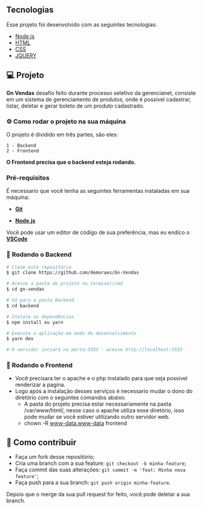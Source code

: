 ## Tecnologias

Esse projeto foi desenvolvido com as seguintes tecnologias:

- [Node.js](https://nodejs.org/en/)
- [HTML](https://developer.mozilla.org/pt-BR/docs/Web/HTML)
- [CSS](https://developer.mozilla.org/pt-BR/docs/Web/CSS)
- [JQUERY](https://jquery.com/)


## 💻 Projeto

 <b>Gn Vendas</b> desafio feito durante processo seletivo da gerencianet, consiste em um sistema de gerenciamento de produtos, onde é possivel cadastrar, listar, deletar e gerar boleto de um produto cadastrado.


### ⚙ Como rodar o projeto na sua máquina

  O projeto é dividido em três partes, são eles:

    1 - Backend
    2 - Frontend

  <b>O Frontend precisa que o backend esteja rodando.</b>

### Pré-requisitos

  É necessario que você tenha as seguintes ferramentas instaladas em sua máquina:

   - <b>[Git](https://git-scm.com)</b>

   - <b>[Node.js](https://nodejs.org/en/)</b>

  Você pode usar um editor de código de sua preferência, mas eu endico o <b>[VSCode](https://code.visualstudio.com/)</b>

### 🧭 Rodando o Backend

```bash
# Clone este repositório
$ git clone https://github.com/demoraes/Gn-Vendas

# Acesse a pasta do projeto no terminal/cmd
$ cd gn-vendas

# Vá para a pasta Backend
$ cd backend

# Instale as dependências
$ npm install ou yarn

# Execute a aplicação em modo de desenvolvimento
$ yarn dev

# O servidor inciará na porta:3333 - acesse http://localhost:3333 
```


### 🧭 Rodando o Frontend

- Você precisara ter o apache e o php instalado para que seja possivel renderizar a pagina.
- Logo após a instalação desses serviços é necessario mudar o dono do diretório com o seguintes comandos abaixo.
  - A pasta do projeto precisa estar necessariamente na pasta /var/www/html/, nesse caso o apache utiliza esse diretório, isso pode mudar se você estiver utilizando outro servidor web.
  - chown -R www-data.www-data frontend

## 🤔 Como contribuir

- Faça um fork desse repositório;
- Cria uma branch com a sua feature: `git checkout -b minha-feature`;
- Faça commit das suas alterações: `git commit -m 'feat: Minha nova feature'`;
- Faça push para a sua branch: `git push origin minha-feature`.

Depois que o merge da sua pull request for feito, você pode deletar a sua branch.








